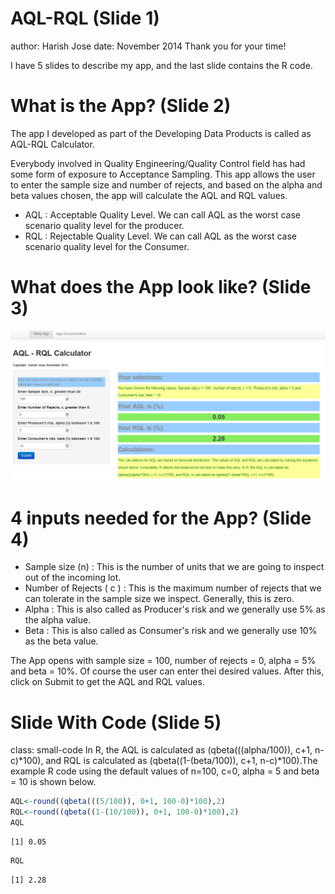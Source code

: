 <style>
.small-code pre code {
  font-size: 1em;
}
</style>
AQL-RQL (Slide 1)
========================================================
author: Harish Jose
date: November 2014
Thank you for your time!

I have 5 slides to describe my app, and the last slide contains the R code.

What is the App? (Slide 2)
========================================================

The app I developed as part of the Developing Data Products is called as AQL-RQL Calculator.

Everybody involved in Quality Engineering/Quality Control field has had some form of exposure to Acceptance Sampling. This app allows the user to enter the sample size and number of rejects, and based on the alpha and beta values chosen, the app will calculate the AQL and RQL values.

- AQL : Acceptable Quality Level. We can call AQL as the worst case scenario quality level for the producer.
- RQL : Rejectable Quality Level. We can call AQL as the worst case scenario quality level for the Consumer.

What does the App look like? (Slide 3)
========================================================

![alt text](sshot.png)

4 inputs needed for the App? (Slide 4)
========================================================
- Sample size (n) : This is the number of units that we are going to inspect out of the incoming lot.
- Number of Rejects ( c ) : This is the maximum number of rejects that we can tolerate in the sample size we inspect. Generally, this is zero.
- Alpha : This is also called as Producer's risk and we generally use 5% as the alpha value.
- Beta : This is also called as Consumer's risk and we generally use 10% as the beta value.

The App opens with sample size = 100, number of rejects = 0, alpha = 5% and beta = 10%. Of course the user can enter thei desired values. After this, click on Submit to get the AQL and RQL values.

Slide With Code (Slide 5)
========================================================
class: small-code
In R, the AQL is calculated as (qbeta(((alpha/100)), c+1, n-c)*100), and RQL is calculated as (qbeta((1-(beta/100)), c+1, n-c)*100).The example R code using the default values of n=100, c=0, alpha = 5 and beta = 10 is shown below. 

```r
AQL<-round((qbeta(((5/100)), 0+1, 100-0)*100),2)
RQL<-round((qbeta((1-(10/100)), 0+1, 100-0)*100),2)
AQL
```

```
[1] 0.05
```

```r
RQL
```

```
[1] 2.28
```



